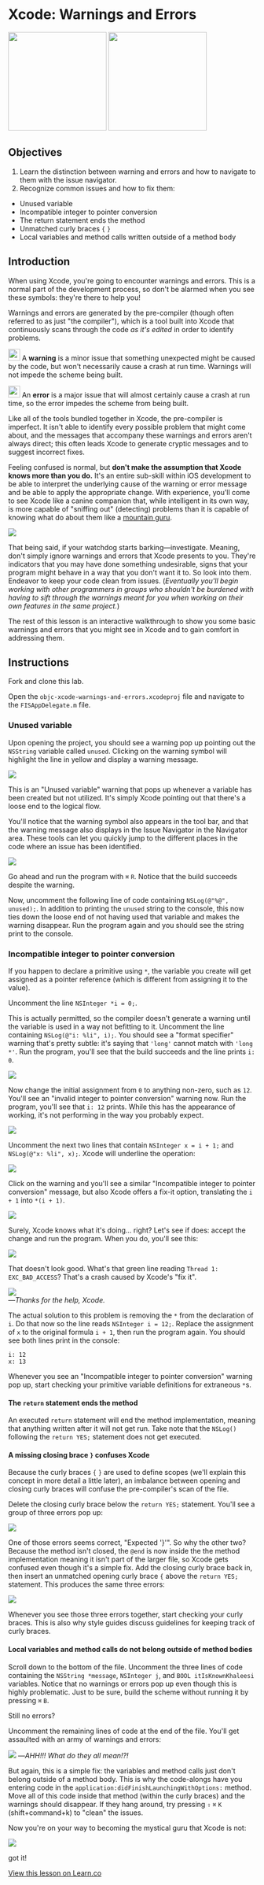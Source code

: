 # Xcode: Warnings and Errors

<img src="https://curriculum-content.s3.amazonaws.com/ios/ios-objc-fundamentals-unit/xcode_warning_icon.png" width=200>
<img src="https://curriculum-content.s3.amazonaws.com/ios/ios-objc-fundamentals-unit/xcode_error_icon.png" width=200>

## Objectives

1. Learn the distinction between warning and errors and how to navigate to them with the issue navigator.
2. Recognize common issues and how to fix them:
  * Unused variable
  * Incompatible integer to pointer conversion
  * The return statement ends the method
  * Unmatched curly braces `{` `}`
  * Local variables and method calls written outside of a method body


## Introduction

When using Xcode, you're going to encounter warnings and errors. This is a normal part of the development process, so don't be alarmed when you see these symbols: they're there to help you!

Warnings and errors are generated by the pre-compiler (though often referred to as just "the compiler"), which is a tool built into Xcode that continuously scans through the code *as it's edited* in order to identify problems.

<img src="https://curriculum-content.s3.amazonaws.com/ios/ios-objc-fundamentals-unit/xcode_warning_icon.png" width=24> A **warning** is a minor issue that something unexpected might be caused by the code, but won't necessarily cause a crash at run time. Warnings will not impede the scheme being built.

<img src="https://curriculum-content.s3.amazonaws.com/ios/ios-objc-fundamentals-unit/xcode_error_icon.png" width=24> An **error** is a major issue that will almost certainly cause a crash at run time, so the error impedes the scheme from being built.

Like all of the tools bundled together in Xcode, the pre-compiler is imperfect. It isn't able to identify every possible problem that might come about, and the messages that accompany these warnings and errors aren't always direct; this often leads Xcode to generate cryptic messages and to suggest incorrect fixes.

Feeling confused is normal, but **don't make the assumption that Xcode knows more than you do.** It's an entire sub-skill within iOS development to be able to interpret the underlying cause of the warning or error message and be able to apply the appropriate change. With experience, you'll come to see Xcode like a canine companion that, while intelligent in its own way, is more capable of "sniffing out" (detecting) problems than it is capable of knowing what do about them like a [mountain guru](http://tvtropes.org/pmwiki/pmwiki.php/Main/HermitGuru). 

![](https://curriculum-content.s3.amazonaws.com/ios/ios-objc-fundamentals-unit/xcode_forgot_how_to_wolf.png)

That being said, if your watchdog starts barking—investigate. Meaning, don't simply ignore warnings and errors that Xcode presents to you. They're indicators that you may have done something undesirable, signs that your program might behave in a way that you don't want it to. So look into them. Endeavor to keep your code clean from issues. (*Eventually you'll begin working with other programmers in groups who shouldn't be burdened with having to sift through the warnings meant for you when working on their own features in the same project.*)

The rest of this lesson is an interactive walkthrough to show you some basic warnings and errors that you might see in Xcode and to gain comfort in addressing them.

## Instructions

Fork and clone this lab. 

Open the `objc-xcode-warnings-and-errors.xcodeproj` file and navigate to the `FISAppDelegate.m` file.

### Unused variable

Upon opening the project, you should see a warning pop up pointing out the `NSString` variable called `unused`. Clicking on the warning symbol will highlight the line in yellow and display a warning message. 

![](https://curriculum-content.s3.amazonaws.com/ios/ios-objc-fundamentals-unit/xcode_unused_variable.png)

This is an "Unused variable" warning that pops up whenever a variable has been created but not utilized. It's simply Xcode pointing out that there's a loose end to the logical flow.

You'll notice that the warning symbol also appears in the tool bar, and that the warning message also displays in the Issue Navigator in the Navigator area. These tools can let you quickly jump to the different places in the code where an issue has been identified.

![](https://curriculum-content.s3.amazonaws.com/ios/ios-objc-fundamentals-unit/xcode_unused_variable_full.png)

Go ahead and run the program with `⌘` `R`. Notice that the build succeeds despite the warning.

Now, uncomment the following line of code containing `NSLog(@"%@", unused);`. In addition to printing the `unused` string to the console, this now ties down the loose end of not having used that variable and makes the warning disappear. Run the program again and you should see the string print to the console.

### Incompatible integer to pointer conversion

If you happen to declare a primitive using `*`, the variable you create will get assigned as a pointer reference (which is different from assigning it to the value).

Uncomment the line `NSInteger *i = 0;`.

This is actually permitted, so the compiler doesn't generate a warning until the variable is used in a way not befitting to it. Uncomment the line containing `NSLog(@"i: %li", i);`. You should see a "format specifier" warning that's pretty subtle: it's saying that `'long'` cannot match with `'long *'`. Run the program, you'll see that the build succeeds and the line prints `i: 0`.

![](https://curriculum-content.s3.amazonaws.com/ios/ios-objc-fundamentals-unit/xcode_integer_format.png)

Now change the initial assignment from `0` to anything non-zero, such as `12`. You'll see an "invalid integer to pointer conversion" warning now. Run the program, you'll see that `i: 12` prints. While this has the appearance of working, it's not performing in the way you probably expect.

![](https://curriculum-content.s3.amazonaws.com/ios/ios-objc-fundamentals-unit/xcode_integer_conversion.png)

Uncomment the next two lines that contain `NSInteger x = i + 1;` and `NSLog(@"x: %li", x);`. Xcode will underline the operation:

![](https://curriculum-content.s3.amazonaws.com/ios/ios-objc-fundamentals-unit/xcode_integer_operation.png)

Click on the warning and you'll see a similar "Incompatible integer to pointer conversion" message, but also Xcode offers a fix-it option, translating the `i + 1` into `*(i + 1)`. 

![](https://curriculum-content.s3.amazonaws.com/ios/ios-objc-fundamentals-unit/xcode_integer_fixit.png)

Surely, Xcode knows what it's doing... right? Let's see if does: accept the change and run the program. When you do, you'll see this:

![](https://curriculum-content.s3.amazonaws.com/ios/ios-objc-fundamentals-unit/xcode_integer_crash.png)

That doesn't look good. What's that green line reading `Thread 1: EXC_BAD_ACCESS`? That's a crash caused by Xcode's "fix it".

![](https://curriculum-content.s3.amazonaws.com/ios/ios-objc-fundamentals-unit/xcode_clumsy_canine.jpg)  
—*Thanks for the help, Xcode.*

The actual solution to this problem is removing the `*` from the declaration of `i`. Do that now so the line reads `NSInteger i = 12;`. Replace the assignment of `x` to the original formula `i + 1`, then run the program again. You should see both lines print in the console:

```
i: 12
x: 13
```
Whenever you see an "Incompatible integer to pointer conversion" warning pop up, start checking your primitive variable definitions for extraneous `*`s.

#### The `return` statement ends the method

An executed `return` statement will end the method implementation, meaning that anything written after it will not get run. Take note that the `NSLog()` following the `return YES;` statement does not get executed.

#### A missing closing brace `}` confuses Xcode

Because the curly braces `{` `}` are used to define scopes (we'll explain this concept in more detail a little later), an imbalance between opening and closing curly braces will confuse the pre-compiler's scan of the file.

Delete the closing curly brace below the `return YES;` statement. You'll see a group of three errors pop up:

![](https://curriculum-content.s3.amazonaws.com/ios/ios-objc-fundamentals-unit/xcode_missing_closing_brace.png)

One of those errors seems correct, "Expected '}'". So why the other two? Because the method isn't closed, the `@end` is now inside the the method implementation meaning it isn't part of the larger file, so Xcode gets confused even though it's a simple fix. Add the closing curly brace back in, then insert an unmatched opening curly brace `{` above the `return YES;` statement. This produces the same three errors:

![](https://curriculum-content.s3.amazonaws.com/ios/ios-objc-fundamentals-unit/xcode_extra_opening_brace.png)

Whenever you see those three errors together, start checking your curly braces. This is also why style guides discuss guidelines for keeping track of curly braces. 

#### Local variables and method calls do not belong outside of method bodies

Scroll down to the bottom of the file. Uncomment the three lines of code containing the `NSString *message`, `NSInteger j`, and `BOOL itIsKnownKhaleesi` variables. Notice that no warnings or errors pop up even though this is highly problematic. Just to be sure, build the scheme without running it by pressing `⌘` `B`. 

Still no errors?

Uncomment the remaining lines of code at the end of the file. You'll get assaulted with an army of warnings and errors:

![](https://curriculum-content.s3.amazonaws.com/ios/ios-objc-fundamentals-unit/xcode_so_many_issues.png)
—*AHH!!! What do they all mean!?!*

But again, this is a simple fix: the variables and method calls just don't belong outside of a method body. This is why the code-alongs have you entering code in the `application:didFinishLaunchingWithOptions:` method. Move all of this code inside that method (within the curly braces) and the warnings should disappear. If they hang around, try pressing `⇧` `⌘` `K` (shift+command+k) to "clean" the issues.

Now you're on your way to becoming the mystical guru that Xcode is not:

![](https://curriculum-content.s3.amazonaws.com/ios/ios-objc-fundamentals-unit/xcode_mountain_guru.jpg)


got it!


<a href='https://learn.co/lessons/objc-xcode-warnings-errors' data-visibility='hidden'>View this lesson on Learn.co</a>
